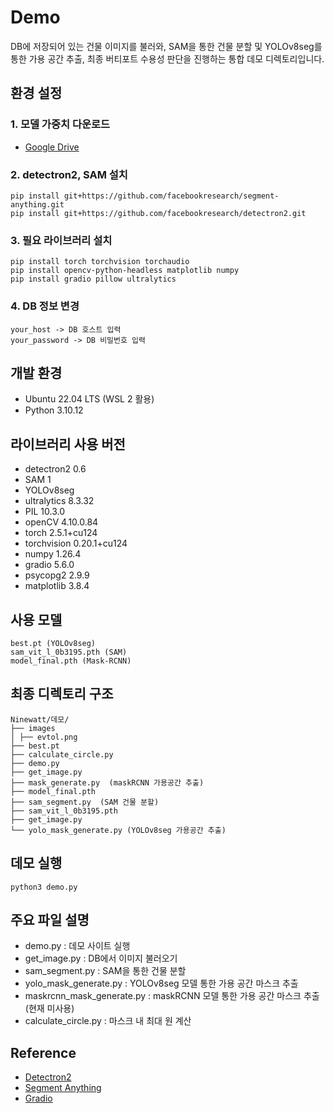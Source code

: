 # Demo
DB에 저장되어 있는 건물 이미지를 불러와, SAM을 통한 건물 분할 및 YOLOv8seg를 통한 가용 공간 추출, 최종 버티포트 수용성 판단을 진행하는 통합 데모 디렉토리입니다.
## 환경 설정
### 1. 모델 가중치 다운로드
- [Google Drive](https://drive.google.com/file/d/1fNrkIfhOnGlnAF9g11uj0PHbQ1rkxtxc/view?usp=drive_link)

### 2. detectron2, SAM 설치
```
pip install git+https://github.com/facebookresearch/segment-anything.git
pip install git+https://github.com/facebookresearch/detectron2.git
```

### 3. 필요 라이브러리 설치
```
pip install torch torchvision torchaudio
pip install opencv-python-headless matplotlib numpy
pip install gradio pillow ultralytics
```

### 4. DB 정보 변경
```
your_host -> DB 호스트 입력
your_password -> DB 비밀번호 입력
```

## 개발 환경
- Ubuntu 22.04 LTS (WSL 2 활용)
- Python 3.10.12

## 라이브러리 사용 버전
- detectron2 0.6
- SAM 1
- YOLOv8seg
- ultralytics 8.3.32
- PIL 10.3.0
- openCV 4.10.0.84
- torch 2.5.1+cu124
- torchvision 0.20.1+cu124
- numpy 1.26.4
- gradio 5.6.0
- psycopg2 2.9.9
- matplotlib 3.8.4

## 사용 모델
```
best.pt (YOLOv8seg)
sam_vit_l_0b3195.pth (SAM)
model_final.pth (Mask-RCNN)
```

## 최종 디렉토리 구조 
```
Ninewatt/데모/  
├── images  
│ ├── evtol.png  
├── best.pt    
├── calculate_circle.py  
├── demo.py  
├── get_image.py  
├── mask_generate.py  (maskRCNN 가용공간 추출)
├── model_final.pth  
├── sam_segment.py  (SAM 건물 분할)
├── sam_vit_l_0b3195.pth  
├── get_image.py  
└── yolo_mask_generate.py (YOLOv8seg 가용공간 추출)
```

## 데모 실행
```
python3 demo.py
```

## 주요 파일 설명
- demo.py : 데모 사이트 실행
- get_image.py : DB에서 이미지 불러오기
- sam_segment.py : SAM을 통한 건물 분할
- yolo_mask_generate.py : YOLOv8seg 모델 통한 가용 공간 마스크 추출
- maskrcnn_mask_generate.py : maskRCNN 모델 통한 가용 공간 마스크 추출 (현재 미사용)
- calculate_circle.py : 마스크 내 최대 원 계산

## Reference
- [Detectron2](https://github.com/facebookresearch/detectron2)
- [Segment Anything](https://github.com/facebookresearch/segment-anything)
- [Gradio](https://www.gradio.app/)
